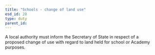```yaml
---
title: "Schools - change of land use"
esd_id: 28
type: duty
parent_id:  
---
```


A local authority must inform the Secretary of State in respect of a proposed change of use with regard to land held for school or Academy purposes.

